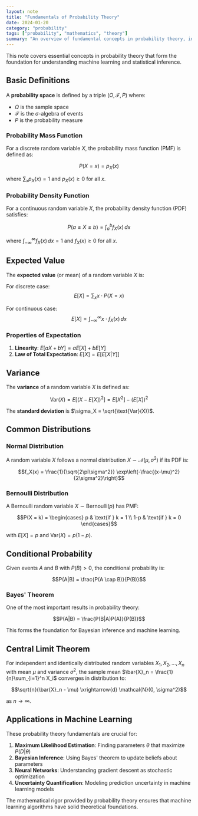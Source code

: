 ```yaml
---
layout: note
title: "Fundamentals of Probability Theory"
date: 2024-01-20
category: "probability"
tags: ["probability", "mathematics", "theory"]
summary: "An overview of fundamental concepts in probability theory, including probability distributions, expectation, and variance with mathematical derivations."
---
```


This note covers essential concepts in probability theory that form the foundation for understanding machine learning and statistical inference.

## Basic Definitions

A **probability space** is defined by a triple $(\Omega, \mathcal{F}, P)$ where:
- $\Omega$ is the sample space
- $\mathcal{F}$ is the $\sigma$-algebra of events
- $P$ is the probability measure

### Probability Mass Function

For a discrete random variable $X$, the probability mass function (PMF) is defined as:

$$P(X = x) = p_X(x)$$

where $\sum_{x} p_X(x) = 1$ and $p_X(x) \geq 0$ for all $x$.

### Probability Density Function

For a continuous random variable $X$, the probability density function (PDF) satisfies:

$$P(a \leq X \leq b) = \int_a^b f_X(x) \, dx$$

where $\int_{-\infty}^{\infty} f_X(x) \, dx = 1$ and $f_X(x) \geq 0$ for all $x$.

## Expected Value

The **expected value** (or mean) of a random variable $X$ is:

For discrete case:
$$E[X] = \sum_{x} x \cdot P(X = x)$$

For continuous case:
$$E[X] = \int_{-\infty}^{\infty} x \cdot f_X(x) \, dx$$

### Properties of Expectation

1. **Linearity**: $E[aX + bY] = aE[X] + bE[Y]$
2. **Law of Total Expectation**: $E[X] = E[E[X|Y]]$

## Variance

The **variance** of a random variable $X$ is defined as:

$$\text{Var}(X) = E[(X - E[X])^2] = E[X^2] - (E[X])^2$$

The **standard deviation** is $\sigma_X = \sqrt{\text{Var}(X)}$.

## Common Distributions

### Normal Distribution

A random variable $X$ follows a normal distribution $X \sim \mathcal{N}(\mu, \sigma^2)$ if its PDF is:

$$f_X(x) = \frac{1}{\sqrt{2\pi\sigma^2}} \exp\left(-\frac{(x-\mu)^2}{2\sigma^2}\right)$$

### Bernoulli Distribution

A Bernoulli random variable $X \sim \text{Bernoulli}(p)$ has PMF:

$$P(X = k) = \begin{cases} 
p & \text{if } k = 1 \\
1-p & \text{if } k = 0
\end{cases}$$

with $E[X] = p$ and $\text{Var}(X) = p(1-p)$.

## Conditional Probability

Given events $A$ and $B$ with $P(B) > 0$, the conditional probability is:

$$P(A|B) = \frac{P(A \cap B)}{P(B)}$$

### Bayes' Theorem

One of the most important results in probability theory:

$$P(A|B) = \frac{P(B|A)P(A)}{P(B)}$$

This forms the foundation for Bayesian inference and machine learning.

## Central Limit Theorem

For independent and identically distributed random variables $X_1, X_2, \ldots, X_n$ with mean $\mu$ and variance $\sigma^2$, the sample mean $\bar{X}_n = \frac{1}{n}\sum_{i=1}^n X_i$ converges in distribution to:

$$\sqrt{n}(\bar{X}_n - \mu) \xrightarrow{d} \mathcal{N}(0, \sigma^2)$$

as $n \to \infty$.

## Applications in Machine Learning

These probability theory fundamentals are crucial for:

1. **Maximum Likelihood Estimation**: Finding parameters $\theta$ that maximize $P(D|\theta)$
2. **Bayesian Inference**: Using Bayes' theorem to update beliefs about parameters
3. **Neural Networks**: Understanding gradient descent as stochastic optimization
4. **Uncertainty Quantification**: Modeling prediction uncertainty in machine learning models

The mathematical rigor provided by probability theory ensures that machine learning algorithms have solid theoretical foundations.
